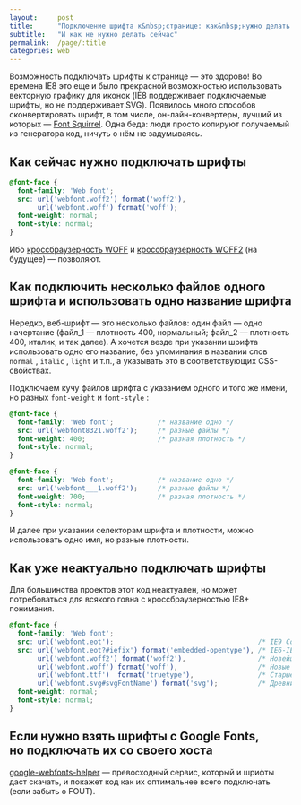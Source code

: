 ```yaml
---
layout:     post
title:      "Подключение шрифта к&nbsp;странице: как&nbsp;нужно делать сейчас"
subtitle:   "И как не нужно делать сейчас"
permalink:  /page/:title
categories: web
---
```


Возможность подключать шрифты к странице — это здорово! Во времена IE8 это еще и было прекрасной возможностью использовать векторную графику для иконок (IE8 поддерживает подключаемые шрифты, но не поддерживает SVG). Появилось много способов сконвертировать шрифт, в том числе, он-лайн-конвертеры, лучший из которых — [Font Squirrel](http://www.fontsquirrel.com/tools/webfont-generator). Одна беда: люди просто копируют получаемый из генератора код, ничуть о нём не задумываясь.

## Как сейчас нужно подключать шрифты

```css
@font-face {
  font-family: 'Web font';
  src: url('webfont.woff2') format('woff2'),
       url('webfont.woff') format('woff');
  font-weight: normal;
  font-style: normal;
}
```

Ибо [кроссбраузерность WOFF](http://caniuse.com/#feat=woff) и [кроссбраузерность WOFF2](http://caniuse.com/#feat=woff2) (на будущее) — позволяют.

## Как подключить несколько файлов одного шрифта и использовать одно название шрифта

Нередко, веб-шрифт — это несколько файлов: один файл — одно начертание (файл\_1 — плотность 400, нормальный; файл\_2 — плотность 400, италик, и так далее). А хочется везде при указании шрифта использовать одно его название, без упоминания в названии слов `normal` , `italic` , `light` и т.п., а указывать это в соответствующих CSS-свойствах.

Подключаем кучу файлов шрифта с указанием одного и того же имени, но разных `font-weight` и `font-style` :

```css
@font-face {
  font-family: 'Web font';           /* название одно */
  src: url('webfont8321.woff2');     /* разные файлы */
  font-weight: 400;                  /* разная плотность */
  font-style: normal;
}

@font-face {
  font-family: 'Web font';           /* название одно */
  src: url('webfont___1.woff2');     /* разные файлы */
  font-weight: 700;                  /* разная плотность */
  font-style: normal;
}
```

И далее при указании селекторам шрифта и плотности, можно использовать одно имя, но разные плотности.

## Как уже неактуально подключать шрифты

Для большинства проектов этот код неактуален, но может потребоваться для всякого говна с кроссбраузерностью IE8+ понимания.

```css
@font-face {
  font-family: 'Web font';
  src: url('webfont.eot');                                    /* IE9 Compat Modes */
  src: url('webfont.eot?#iefix') format('embedded-opentype'), /* IE6-IE8 */
       url('webfont.woff2') format('woff2'),                  /* Новейшие браузеры */
       url('webfont.woff') format('woff'),                    /* Новые браузеры и IE9+ */
       url('webfont.ttf')  format('truetype'),                /* Старые Safari, Android, iOS */
       url('webfont.svg#svgFontName') format('svg');          /* Древние Safari, iOS, Android */
  font-weight: normal;
  font-style: normal;
}
```

## Если нужно взять шрифты с Google Fonts, но подключать их со своего хоста

[google-webfonts-helper](https://google-webfonts-helper.herokuapp.com/fonts) — превосходный сервис, который и шрифты даст скачать, и покажет код как их оптимальнее всего подключать (если забыть о FOUT).
